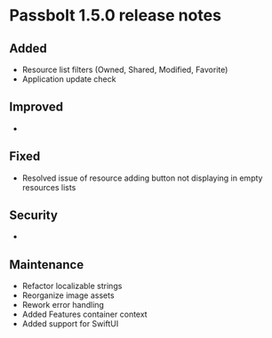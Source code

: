 # Passbolt 1.5.0 release notes

## Added
- Resource list filters (Owned, Shared, Modified, Favorite)
- Application update check

## Improved
- 

## Fixed
- Resolved issue of resource adding button not displaying in empty resources lists

## Security
- 

## Maintenance
- Refactor localizable strings
- Reorganize image assets
- Rework error handling
- Added Features container context
- Added support for SwiftUI

